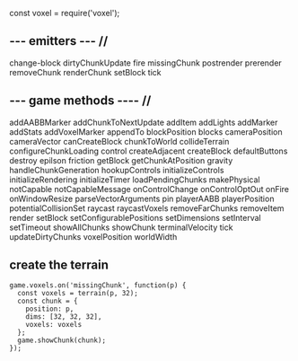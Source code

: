 const voxel = require('voxel');

## --- emitters --- //
change-block
dirtyChunkUpdate
fire
missingChunk
postrender
prerender
removeChunk
renderChunk
setBlock
tick

## --- game methods ---- //
addAABBMarker
addChunkToNextUpdate
addItem
addLights
addMarker
addStats
addVoxelMarker
appendTo
blockPosition
blocks
cameraPosition
cameraVector
canCreateBlock
chunkToWorld
collideTerrain
configureChunkLoading
control
createAdjacent
createBlock
defaultButtons
destroy
epilson
friction
getBlock
getChunkAtPosition
gravity
handleChunkGeneration
hookupControls
initializeControls
initializeRendering
initializeTimer
loadPendingChunks
makePhysical
notCapable
notCapableMessage
onControlChange
onControlOptOut
onFire
onWindowResize
parseVectorArguments
pin
playerAABB
playerPosition
potentialCollisionSet
raycast
raycastVoxels
removeFarChunks
removeItem
render
setBlock
setConfigurablePositions
setDimensions
setInterval
setTimeout
showAllChunks
showChunk
terminalVelocity
tick
updateDirtyChunks
voxelPosition
worldWidth


## create the terrain
```
game.voxels.on('missingChunk', function(p) {
  const voxels = terrain(p, 32);
  const chunk = {
    position: p,
    dims: [32, 32, 32],
    voxels: voxels
  };
  game.showChunk(chunk);
});
```
